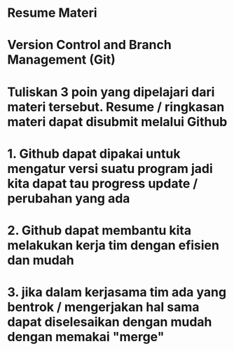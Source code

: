 # Resume Materi 
# Version Control and Branch Management (Git)

# Tuliskan 3 poin yang dipelajari dari materi tersebut. Resume / ringkasan materi dapat disubmit melalui Github

# 1. Github dapat dipakai untuk mengatur versi suatu program jadi kita dapat tau progress update / perubahan yang ada
# 2. Github dapat membantu kita melakukan kerja tim dengan efisien dan mudah
# 3. jika dalam kerjasama tim ada yang bentrok / mengerjakan hal sama dapat diselesaikan dengan mudah dengan memakai "merge"